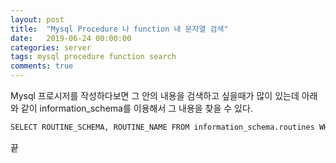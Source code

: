 ```yaml
---
layout: post
title:  "Mysql Procedure 나 function 내 문자열 검색"
date:   2019-06-24 00:00:00
categories: server
tags: mysql procedure function search 
comments: true
---
```


Mysql 프로시저를 작성하다보면 그 안의 내용을 검색하고 싶을때가 많이 있는데 아래와 같이 information_schema를 이용해서 그 내용을 찾을 수 있다.

``` bash
SELECT ROUTINE_SCHEMA, ROUTINE_NAME FROM information_schema.routines WHERE LOWER(ROUTINE_DEFINITION) LIKE '%_searchword_%';

```

끝
